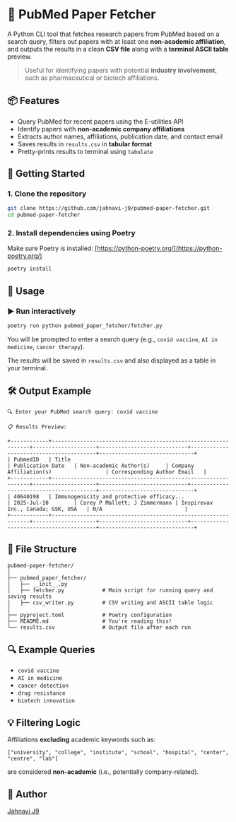 
# 🧬 PubMed Paper Fetcher

A Python CLI tool that fetches research papers from PubMed based on a search query, filters out papers with at least one **non-academic affiliation**, and outputs the results in a clean **CSV file** along with a **terminal ASCII table** preview.

> Useful for identifying papers with potential **industry involvement**, such as pharmaceutical or biotech affiliations.



## 📦 Features

- Query PubMed for recent papers using the E-utilities API
- Identify papers with **non-academic company affiliations**
- Extracts author names, affiliations, publication date, and contact email
- Saves results in `results.csv` in **tabular format**
- Pretty-prints results to terminal using `tabulate`



## 🚀 Getting Started

### 1. Clone the repository

```bash
git clone https://github.com/jahnavi-j9/pubmed-paper-fetcher.git
cd pubmed-paper-fetcher
````

### 2. Install dependencies using Poetry

Make sure Poetry is installed: [https://python-poetry.org/](https://python-poetry.org/)

```bash
poetry install
```



## 🧪 Usage

### ▶️ Run interactively

```bash
poetry run python pubmed_paper_fetcher/fetcher.py
```

You will be prompted to enter a search query (e.g., `covid vaccine`, `AI in medicine`, `cancer therapy`).

The results will be saved in `results.csv` and also displayed as a table in your terminal.



## 🛠 Output Example

```
🔍 Enter your PubMed search query: covid vaccine

📋 Results Preview:

+------------+---------------------------------------------------------------+--------------------+----------------------------+----------------------------------------+------------------------------+
| PubmedID   | Title                                                         | Publication Date   | Non-academic Author(s)     | Company Affiliation(s)                 | Corresponding Author Email   |
+------------+---------------------------------------------------------------+--------------------+----------------------------+----------------------------------------+------------------------------+
| 40640198   | Immunogenicity and protective efficacy...                     | 2025-Jul-10        | Corey P Mallett; J Zimmermann | Inspirevax Inc., Canada; GSK, USA   | N/A                          |
+------------+---------------------------------------------------------------+--------------------+----------------------------+----------------------------------------+------------------------------+
```



## 🧾 File Structure

```
pubmed-paper-fetcher/
│
├── pubmed_paper_fetcher/
│   ├── __init__.py
│   ├── fetcher.py            # Main script for running query and saving results
│   ├── csv_writer.py         # CSV writing and ASCII table logic
│
├── pyproject.toml            # Poetry configuration
├── README.md                 # You're reading this!
└── results.csv               # Output file after each run
```



## 🔍 Example Queries

* `covid vaccine`
* `AI in medicine`
* `cancer detection`
* `drug resistance`
* `biotech innovation`



## 💡 Filtering Logic

Affiliations **excluding** academic keywords such as:

```
["university", "college", "institute", "school", "hospital", "center", "centre", "lab"]
```

are considered **non-academic** (i.e., potentially company-related).



## 🙌 Author

[Jahnavi J9](https://github.com/jahnavi-j9)

```


